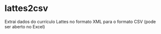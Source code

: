# lattes2csv
Extrai dados do currículo Lattes no formato XML para o formato CSV (pode ser aberto no Excel)
